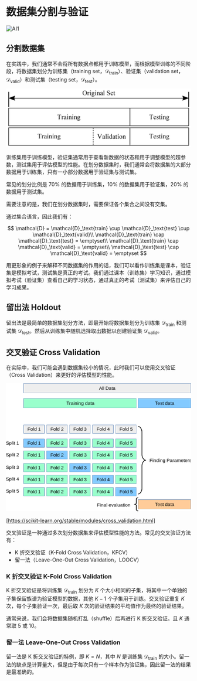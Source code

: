 # 数据集分割与验证

![AI1](https://img.shields.io/badge/LC-Artificial%20Inteligence%201-blue)

## 分割数据集

在实践中，我们通常不会将所有数据点都用于训练模型，而根据模型训练的不同阶段，将数据集划分为训练集（training set，$\mathcal{D}_\text{train}$）、验证集（validation set，$\mathcal{D}_\text{valid}$）和测试集（testing set，$\mathcal{D}_\text{test}$）。

![](./img/split.png)

训练集用于训练模型，验证集通常用于查看新数据的状态和用于调整模型的超参数，测试集用于评估模型的性能。在划分数据集时，我们通常会将数据集的大部分数据用于训练集，只有一小部分数据用于验证集与测试集。

常见的划分比例是 70% 的数据用于训练集，10% 的数据集用于验证集，20% 的数据用于测试集。

需要注意的是，我们在划分数据集时，需要保证各个集合之间没有交集。

通过集合语言，因此我们有：

$$
\mathcal{D} = \mathcal{D}_\text{train} \cup \mathcal{D}_\text{test} \cup \mathcal{D}_\text{valid}\\
\mathcal{D}_\text{train} \cap \mathcal{D}_\text{test} = \emptyset\\
\mathcal{D}_\text{train} \cap \mathcal{D}_\text{valid} = \emptyset\\
\mathcal{D}_\text{test} \cap \mathcal{D}_\text{valid} = \emptyset
$$

用更形象的例子来解释不同数据集的作用的话，我们可以看作训练集是课本，验证集是模拟考试，测试集是真正的考试。我们通过课本（训练集）学习知识，通过模拟考试（验证集）查看自己的学习状态，通过真正的考试（测试集）来评估自己的学习成果。

## 留出法 Holdout

留出法是最简单的数据集划分方法，即最开始将数据集划分为训练集 $\mathcal{D}_\text{train}$ 和测试集 $\mathcal{D}_\text{test}$。然后从训练集中随机选择取出数据以创建验证集 $\mathcal{D}_\text{valid}$。

## 交叉验证 Cross Validation

在实际中，我们可能会遇到数据集较小的情况，此时我们可以使用交叉验证（Cross Validation）来更好的评估模型的性能。

![](./img/cross-valid.png)

[https://scikit-learn.org/stable/modules/cross_validation.html]

交叉验证是一种通过多次划分数据集来评估模型性能的方法。常见的交叉验证方法有：
- K 折交叉验证（K-Fold Cross Validation，KFCV）
- 留一法（Leave-One-Out Cross Validation，LOOCV）

### K 折交叉验证 K-Fold Cross Validation

K 折交叉验证是将训练集 $\mathcal{D}_\text{train}$ 划分为 $K$ 个大小相同的子集，将其中一个单独的子集保留族谱为验证模型的数据，其他 $K-1$ 个子集用于训练。交叉验证重复 $K$ 次，每个子集验证一次，最后取 $K$ 次的验证结果的平均值作为最终的验证结果。

通常来说，我们会将数据集随机打乱（shuffle）后再进行 K 折交叉验证。且 $K$ 通常取 5 或 10。

### 留一法 Leave-One-Out Cross Validation

留一法是 K 折交叉验证的特例，即 $K=N$，其中 $N$ 是训练集 $\mathcal{D}_\text{train}$ 的大小。留一法的缺点是计算量大，但是由于每次只有一个样本作为验证集，因此留一法的结果是最准确的。